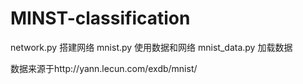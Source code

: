 # MINST-classification
network.py 搭建网络
mnist.py 使用数据和网络
mnist_data.py 加载数据

数据来源于http://yann.lecun.com/exdb/mnist/

